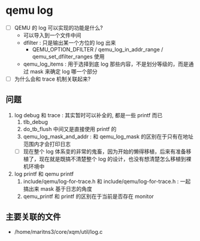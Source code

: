# qemu log

- [ ] QEMU 的 log 可以实现的功能是什么?
  - 可以导入到一个文件中间
  - dfilter : 只是输出某一个方位的 log 出来
    - QEMU_OPTION_DFILTER / qemu_log_in_addr_range / qemu_set_dfilter_ranges 使用
  - qemu_log_items : 用于选择到底 log 那些内容，不是划分等级的，而是通过 mask 来确定 log 哪一个部分
- [ ] 为什么会和 trace 机制关联起来?

## 问题
1. log debug 和 trace : 其实暂时可以补全的, 都是一些 printf 而已
    1. tlb_debug
    2. do_tb_flush 中间又是直接使用 printf 的
    7. qemu_log_mask_and_addr : 和 qemu_log_mask 的区别在于只有在地址范围内才会打印日志
    - [ ] 现在整个 log 体系变的非常的鬼畜，因为开始的懒得移植，后来有准备移植了，现在就是既搞不清楚整个 log 的设计，也没有想清楚怎么移植到裸机环境中
2. log printf 和 qemu printf
    1. include/qemu/log-for-trace.h 和 include/qemu/log-for-trace.h : 一起搞出来 mask 基于日志的角度
    2. qemu_printf 和 printf 的区别在于当前是否存在 monitor

## 主要关联的文件
- /home/maritns3/core/xqm/util/log.c
